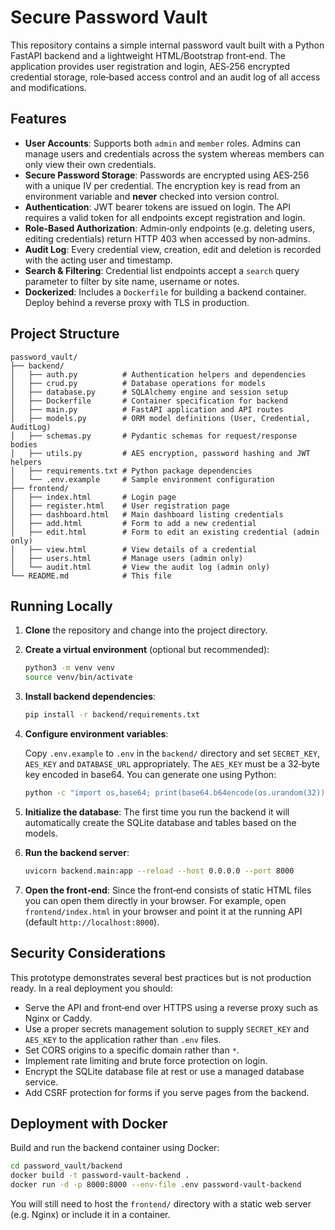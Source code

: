 # Secure Password Vault

This repository contains a simple internal password vault built with a Python FastAPI backend and a lightweight HTML/Bootstrap front‑end. The application provides user registration and login, AES‑256 encrypted credential storage, role‑based access control and an audit log of all access and modifications.

## Features

- **User Accounts**: Supports both `admin` and `member` roles. Admins can manage users and credentials across the system whereas members can only view their own credentials.
- **Secure Password Storage**: Passwords are encrypted using AES‑256 with a unique IV per credential. The encryption key is read from an environment variable and **never** checked into version control.
- **Authentication**: JWT bearer tokens are issued on login. The API requires a valid token for all endpoints except registration and login.
- **Role‑Based Authorization**: Admin‑only endpoints (e.g. deleting users, editing credentials) return HTTP 403 when accessed by non‑admins.
- **Audit Log**: Every credential view, creation, edit and deletion is recorded with the acting user and timestamp.
- **Search & Filtering**: Credential list endpoints accept a `search` query parameter to filter by site name, username or notes.
- **Dockerized**: Includes a `Dockerfile` for building a backend container. Deploy behind a reverse proxy with TLS in production.

## Project Structure

```
password_vault/
├── backend/
│   ├── auth.py          # Authentication helpers and dependencies
│   ├── crud.py          # Database operations for models
│   ├── database.py      # SQLAlchemy engine and session setup
│   ├── Dockerfile       # Container specification for backend
│   ├── main.py          # FastAPI application and API routes
│   ├── models.py        # ORM model definitions (User, Credential, AuditLog)
│   ├── schemas.py       # Pydantic schemas for request/response bodies
│   ├── utils.py         # AES encryption, password hashing and JWT helpers
│   ├── requirements.txt # Python package dependencies
│   └── .env.example     # Sample environment configuration
├── frontend/
│   ├── index.html       # Login page
│   ├── register.html    # User registration page
│   ├── dashboard.html   # Main dashboard listing credentials
│   ├── add.html         # Form to add a new credential
│   ├── edit.html        # Form to edit an existing credential (admin only)
│   ├── view.html        # View details of a credential
│   ├── users.html       # Manage users (admin only)
│   └── audit.html       # View the audit log (admin only)
└── README.md            # This file
```

## Running Locally

1. **Clone** the repository and change into the project directory.

2. **Create a virtual environment** (optional but recommended):

   ```bash
   python3 -m venv venv
   source venv/bin/activate
   ```

3. **Install backend dependencies**:

   ```bash
   pip install -r backend/requirements.txt
   ```

4. **Configure environment variables**:

   Copy `.env.example` to `.env` in the `backend/` directory and set `SECRET_KEY`, `AES_KEY` and `DATABASE_URL` appropriately. The `AES_KEY` must be a 32‑byte key encoded in base64. You can generate one using Python:

   ```bash
   python -c "import os,base64; print(base64.b64encode(os.urandom(32)).decode())"
   ```

5. **Initialize the database**: The first time you run the backend it will automatically create the SQLite database and tables based on the models.

6. **Run the backend server**:

   ```bash
   uvicorn backend.main:app --reload --host 0.0.0.0 --port 8000
   ```

7. **Open the front‑end**: Since the front‑end consists of static HTML files you can open them directly in your browser. For example, open `frontend/index.html` in your browser and point it at the running API (default `http://localhost:8000`).

## Security Considerations

This prototype demonstrates several best practices but is not production ready. In a real deployment you should:

- Serve the API and front‑end over HTTPS using a reverse proxy such as Nginx or Caddy.
- Use a proper secrets management solution to supply `SECRET_KEY` and `AES_KEY` to the application rather than `.env` files.
- Set CORS origins to a specific domain rather than `*`.
- Implement rate limiting and brute force protection on login.
- Encrypt the SQLite database file at rest or use a managed database service.
- Add CSRF protection for forms if you serve pages from the backend.

## Deployment with Docker

Build and run the backend container using Docker:

```bash
cd password_vault/backend
docker build -t password-vault-backend .
docker run -d -p 8000:8000 --env-file .env password-vault-backend
```

You will still need to host the `frontend/` directory with a static web server (e.g. Nginx) or include it in a container.